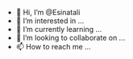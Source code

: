 - 👋 Hi, I’m @Esinatali
- 👀 I’m interested in ...
- 🌱 I’m currently learning ...
- 💞️ I’m looking to collaborate on ...
- 📫 How to reach me ...

<!---
Esinatali/Esinatali is a ✨ special ✨ repository because its `README.md` (this file) appears on your GitHub profile.
You can click the Preview link to take a look at your changes.
--->

